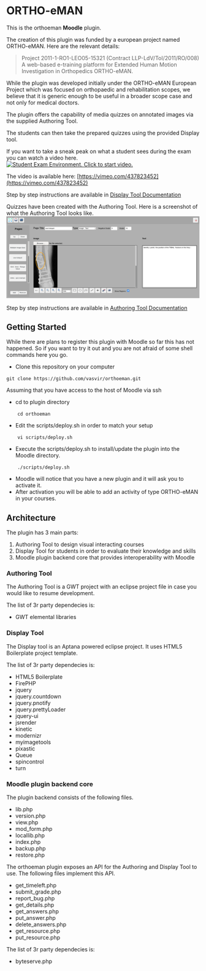 # ORTHO-eMAN
This is the orthoeman **Moodle** plugin.

The creation of this plugin was funded by a european project named
ORTHO-eMAN. Here are the relevant details:
>Project 2011-1-RO1-LEO05-15321 (Contract LLP-LdV/ToI/2011/RO/008)\
>A web-based e-training platform for Extended Human Motion Investigation
>in Orthopedics ORTHO-eMAN.

While the plugin was developed initially under the ORTHO-eMAN European Project which was focused on orthopaedic and rehabilitation scopes, we believe that it is generic enough to be useful in a broader scope case and not only for medical doctors.

The plugin offers the capability of media quizzes on annotated images via the supplied Authoring Tool.

The students can then take the prepared quizzes using the provided Display tool.

If you want to take a sneak peak on what a student sees during the exam you can watch a video here.
[![Student Exam Environment. Click to start video.](https://i.vimeocdn.com/video/975966644_640.jpg "Student Exam. Click to start video.")](https://vimeo.com/437823452 "Student Exam Environment. Click to start video.")

The video is available here: [https://vimeo.com/437823452](https://vimeo.com/437823452)

Step by step instructions are available in [Display Tool Documentation](https://github.com/vasvir/orthoeman/blob/master/Display/docs/orthoeman-student-guide.md)

Quizzes have been created with the Authoring Tool. Here is a screenshot of what the Authoring Tool looks like.
![Authoring Tool](https://raw.githubusercontent.com/vasvir/orthoeman/master/AuthoringTool/doc/image_text_hotspot.png "Authoring Tool")

Step by step instructions are available in [Authoring Tool Documentation](https://github.com/vasvir/orthoeman/blob/master/AuthoringTool/doc/orthoeman-teacher-guide.md)

## Getting Started
While there are plans to register this plugin with Moodle so far this has not happened. So if you want to try it out and you are not afraid of some shell commands here you go.

* Clone this repository on your computer

```
git clone https://github.com/vasvir/orthoeman.git
```

Assuming that you have access to the host of Moodle via ssh

* cd to plugin directory

```
    cd orthoeman
```

* Edit the scripts/deploy.sh in order to match your setup

```
    vi scripts/deploy.sh
```

* Execute the scripts/deploy.sh to install/update the plugin into the Moodle directory.

```
    ./scripts/deploy.sh
```

* Moodle will notice that you have a new plugin and it will ask you to activate it.
* After activation you will be able to add an activity of type ORTHO-eMAN in your courses.

## Architecture
The plugin has 3 main parts:
1. Authoring Tool to design visual interacting courses
1. Display Tool for students in order to evaluate their knowledge and skills
1. Moodle plugin backend core that provides interoperability with Moodle

### Authoring Tool
The Authoring Tool is a GWT project with an eclipse project file in case you would like to resume development.

The list of 3r party dependecies is:
* GWT elemental libraries

### Display Tool
The Display tool is an Aptana powered eclipse project. It uses HTML5 Boilerplate project template.

The list of 3r party dependecies is:
* HTML5 Boilerplate
* FirePHP
* jquery
* jquery.countdown
* jquery.pnotify
* jquery.prettyLoader
* jquery-ui
* jsrender
* kinetic
* modernizr
* myimagetools
* pixastic
* Queue
* spincontrol
* turn

### Moodle plugin backend core
The plugin backend consists of the following files.

* lib.php
* version.php
* view.php
* mod_form.php
* locallib.php
* index.php
* backup.php
* restore.php

The orthoeman plugin exposes an API for the Authoring and Display Tool to use. The following files implement this API.
* get_timeleft.php
* submit_grade.php
* report_bug.php
* get_details.php
* get_answers.php
* put_answer.php
* delete_answers.php
* get_resource.php
* put_resource.php

The list of 3r party dependecies is:
* byteserve.php
